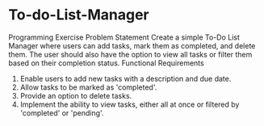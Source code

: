 # To-do-List-Manager
Programming Exercise
Problem Statement
Create a simple To-Do List Manager where users can add tasks, mark them as completed, and delete them. The user should also have the
option to view all tasks or filter them based on their completion status.
Functional Requirements
1. Enable users to add new tasks with a description and due date.
2. Allow tasks to be marked as 'completed'.
3. Provide an option to delete tasks.
4. Implement the ability to view tasks, either all at once or filtered by 'completed' or 'pending'.
